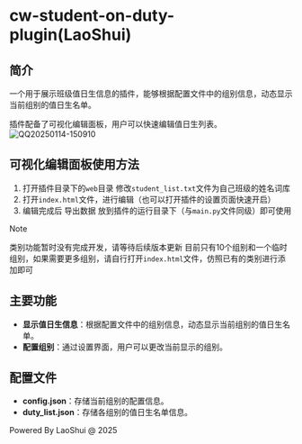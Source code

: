 # cw-student-on-duty-plugin(LaoShui)

## 简介
一个用于展示班级值日生信息的插件，能够根据配置文件中的组别信息，动态显示当前组别的值日生名单。

插件配备了可视化编辑面板，用户可以快速编辑值日生列表。
![QQ20250114-150910](https://github.com/user-attachments/assets/2abedd0e-3ec9-48e4-be68-0f022950cd31)

## 可视化编辑面板使用方法
1. 打开插件目录下的`web`目录 修改`student_list.txt`文件为自己班级的姓名词库
2. 打开`index.html`文件，进行编辑（也可以打开插件的设置页面快速开启）
3. 编辑完成后 导出数据 放到插件的运行目录下（与`main.py`文件同级）即可使用
> [!NOTE]
> 类别功能暂时没有完成开发，请等待后续版本更新
> 目前只有10个组别和一个临时组别，如果需要更多组别，请自行打开`index.html`文件，仿照已有的类别进行添加即可

## 主要功能
- **显示值日生信息**：根据配置文件中的组别信息，动态显示当前组别的值日生名单。
- **配置组别**：通过设置界面，用户可以更改当前显示的组别。

## 配置文件
- **config.json**：存储当前组别的配置信息。
- **duty_list.json**：存储各组别的值日生名单信息。

Powered By LaoShui @ 2025
